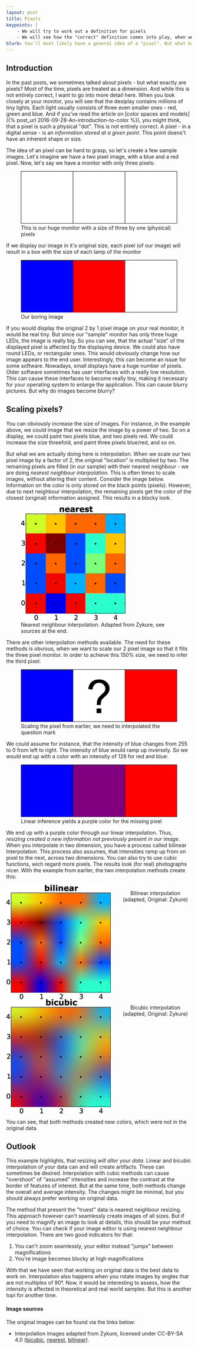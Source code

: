 ```yaml
---
layout: post
title: Pixels
keypoints: | 
    - We will try to work out a definition for pixels
    - We will see how the "correct" definition comes into play, when we resize images
blurb: You'll most likely have a general idea of a "pixel". But what happens to a pixel when we try to scale up a complete image? Do we get a big pixel? And what size does a pixel have? We will have a basic look and try to get a more accurate idea of pixels. We will also learn, that some manipulations are required in order to magnify or rotate pictures.
---
```


## Introduction

In the past posts, we sometimes talked about pixels - but what exactly are pixels? Most of the time, pixels are treated as a dimension. And while this is not entirely correct, I want to go into more detail here. When you look closely at your monitor, you will see that the desiplay contains millions of tiny lights. Each light usually consists of three even smaller ones - red, green and blue. And if you've read the article on [color spaces and models]({% post_url 2016-09-28-An-introduction-to-color %}), you might think, that a pixel is such a physical "dot". This is not entirely correct. A pixel - in a digital sense - is an *information stored at a given point*. This point doens't have an inherent shape or size.

The idea of an pixel can be hard to grasp, so let's create a few sample images. Let's imagine we have a two pixel image, with a blue and a red pixel. Now, let's say we have a monitor with only three pixels:

<div class="text-center">
<figure>
<img src="/images/pixels/template.png" itemprop="image" />
<figcaption>This is our huge monitor with a size of three by one (physical) pixels</figcaption>
</figure>
</div>

If we display our image in it's original size, each pixel (of our image) will result in a box with the size of each lamp of the monitor

<div class="text-center">
<figure>
<img src="/images/pixels/fill_one.png" itemprop="image" />
<figcaption>Our boring image</figcaption>
</figure>
</div>

If you would display the original 2 by 1 pixel image on your real monitor, it would be real tiny. But since our "sample" monitor has only three huge LEDs, the image is really big. So you can see, that the actual "size" of the displayed pixel is affected by the displaying device. We could also have round LEDs, or rectangular ones. This would obviously change how our image appears to the end user. Interestingly, this can become an issue for some software. Nowadays, small displays have a huge number of pixels. Older software sometimes has user interfaces with a really low resolution. This can cause these interfaces to become really tiny, making it necessary for your operating system to enlarge the application. This can cause blurry pictures. But why do images become blurry?

## Scaling pixels?

You can obviously increase the size of images. For instance, in the example above, we could image that we resize the image by a power of two. So on a display, we could paint two pixels blue, and two pixels red. We could increase the size threefold, and paint three pixels blue/red, and so on.

But what we are actually doing here is interpolation. When we scale our two pixel image by a factor of 2, the original "location" is multiplied by two. The remaining pixels are filled (in our sample) with their nearest neighbour - we are doing *nearest neighbour interpolation*. This is often times to scale images, without altering their content. Consider the image below. Information on the color is only stored on the black points (pixels). However, due to next neighbour interpolation, the remaining pixels get the color of the closest (original) information assigned. This results in a blocky look.

<div class="text-center">
<figure>
<img src="/images/pixels/Interpolation-nearest.png" itemprop="image" />
<figcaption>Nearest neighbour interpolation. Adapted from Zykure, see sources at the end.</figcaption>
</figure>
</div>

There are other interpolation methods available. The need for these methods is obvious, when we want to scale our 2 pixel image so that it fills the three pixel monitor. In order to achieve this 150% size, we need to infer the third pixel:

<div class="text-center">
<figure>
<img src="/images/pixels/scaled_one.png" itemprop="image" />
<figcaption>Scaling the pixel from earlier, we need to interpolated the question mark</figcaption>
</figure>
</div>

We could assume for instance, that the intensity of blue changes from 255 to 0 from left to right. The intensity of blue would ramp up inversely. So we would end up with a color with an intensity of 128 for red and blue:

<div class="text-center">
<figure>
<img src="/images/pixels/scaled_two.png" itemprop="image" />
<figcaption>Linear inference yields a purple color for the missing pixel</figcaption>
</figure>
</div>

We end up with a purple color through our linear interpolation. Thus, *resizing created a new information not previously present in our image*. When you interpolate in two dimension, you have a process called bilinear Interpolation. This process also assumes, that intensities ramp up from on pixel to the next, across two dimensions. You can also try to use cubic functions, wich regard more pixels. The results look (for real) photographs nicer. With the example from earlier, the two interpolation methods create this:

<div class="row">
    <div class="medium-6 columns" style="text-align: center">
        <img src="/images/pixels/Interpolation-bilinear.png" />
        <p class="sub" style="text-align:center">Bilinear interpolation (adapted, Original: Zykure)</p>
    </div>
    <div class="medium-6 columns" style="text-align: center">
        <img src="/images/pixels/Interpolation-bicubic.png" />
        <p class="sub" style="text-align:center">Bicubic interpolation (adapted, Original: Zykure)</p>
    </div>
</div>

You can see, that both methods created new colors, which were not in the original data.

## Outlook

This example highlights, that resizing *will alter your data*. Linear and bicubic interpolation of your data can and will create artifacts. These can sometimes be desired. Interpolation with cubic methods can cause "overshoot" of "assumed" intensities and increase the contrast at the border of features of interest. But at the same time, both methods change the overall and average intensity. The changes might be minimal, but you should always prefer working on original data.

The method that present the "truest" data is nearest neighbour resizing. This approach however can't seamlessly create images of all sizes. But if you need to magnify an image to look at details, this should be your method of choice. You can check if your image editor is using nearest neighbour interpolation. There are two good indicators for that:

1. You can't zoom seamlessly, your editor instead "jumps" between magnifications
2. You're image becomes blocky at high magnifications

With that we have seen that working on original data is the best data to work on. Interpolation also happens when you rotate images by angles that are not multiples of 90°. Now, it would be interesting to assess, how the intensity is affected in theoretical and real world samples. But this is another topi for another time.

#### Image sources

The original images can be found via the links below:

- Interpolation images adapted from Zykure, licensed under CC-BY-SA 4.0 (<a href="https://en.wikipedia.org/wiki/File:Interpolation-bicubic.svg" target="_blank">bicubic</a>, <a href="https://en.wikipedia.org/wiki/File:Interpolation-nearest.svg" target="_blank">nearest</a>, <a href="https://en.wikipedia.org/wiki/File:Interpolation-bilinear.svg" target="_blank">bilinear</a>).